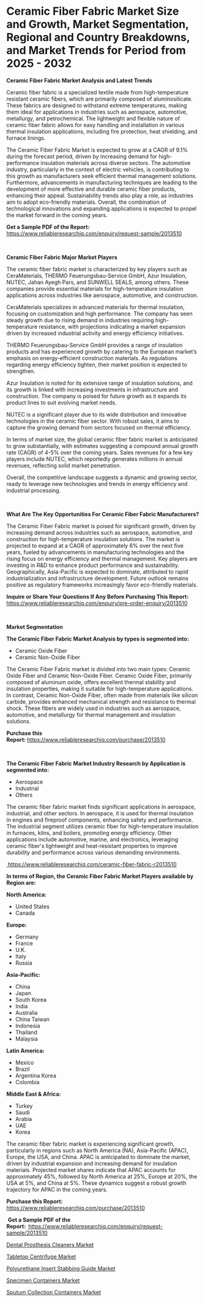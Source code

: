 <p><h1>Ceramic Fiber Fabric Market Size and Growth, Market Segmentation, Regional and Country Breakdowns, and Market Trends for Period from 2025 -  2032</h1></p><p><strong>Ceramic Fiber Fabric Market Analysis and Latest Trends</strong></p>
<p><p>Ceramic fiber fabric is a specialized textile made from high-temperature resistant ceramic fibers, which are primarily composed of aluminosilicate. These fabrics are designed to withstand extreme temperatures, making them ideal for applications in industries such as aerospace, automotive, metallurgy, and petrochemical. The lightweight and flexible nature of ceramic fiber fabric allows for easy handling and installation in various thermal insulation applications, including fire protection, heat shielding, and furnace linings.</p><p>The Ceramic Fiber Fabric Market is expected to grow at a CAGR of 9.1% during the forecast period, driven by increasing demand for high-performance insulation materials across diverse sectors. The automotive industry, particularly in the context of electric vehicles, is contributing to this growth as manufacturers seek efficient thermal management solutions. Furthermore, advancements in manufacturing techniques are leading to the development of more effective and durable ceramic fiber products, enhancing their appeal. Sustainability trends also play a role, as industries aim to adopt eco-friendly materials. Overall, the combination of technological innovations and expanding applications is expected to propel the market forward in the coming years.</p></p>
<p><strong>Get a Sample PDF of the Report:&nbsp;</strong> <a href="https://www.reliableresearchiq.com/enquiry/request-sample/2013510?utm_campaign=2174&utm_medium=2&utm_source=Github&utm_content=ia&utm_term=30012025&utm_id=ceramic-fiber-fabric">https://www.reliableresearchiq.com/enquiry/request-sample/2013510</a></p>
<p>&nbsp;</p>
<p><strong>Ceramic Fiber Fabric Major Market Players</strong></p>
<p><p>The ceramic fiber fabric market is characterized by key players such as CeraMaterials, THERMO Feuerungsbau-Service GmbH, Azur Insulation, NUTEC, Jahan Ayegh Pars, and SUNWELL SEALS, among others. These companies provide essential materials for high-temperature insulation applications across industries like aerospace, automotive, and construction.</p><p>CeraMaterials specializes in advanced materials for thermal insulation, focusing on customization and high performance. The company has seen steady growth due to rising demand in industries requiring high-temperature resistance, with projections indicating a market expansion driven by increased industrial activity and energy efficiency initiatives.</p><p>THERMO Feuerungsbau-Service GmbH provides a range of insulation products and has experienced growth by catering to the European market’s emphasis on energy-efficient construction materials. As regulations regarding energy efficiency tighten, their market position is expected to strengthen.</p><p>Azur Insulation is noted for its extensive range of insulation solutions, and its growth is linked with increasing investments in infrastructure and construction. The company is poised for future growth as it expands its product lines to suit evolving market needs.</p><p>NUTEC is a significant player due to its wide distribution and innovative technologies in the ceramic fiber sector. With robust sales, it aims to capture the growing demand from sectors focused on thermal efficiency.</p><p>In terms of market size, the global ceramic fiber fabric market is anticipated to grow substantially, with estimates suggesting a compound annual growth rate (CAGR) of 4-5% over the coming years. Sales revenues for a few key players include NUTEC, which reportedly generates millions in annual revenues, reflecting solid market penetration.</p><p>Overall, the competitive landscape suggests a dynamic and growing sector, ready to leverage new technologies and trends in energy efficiency and industrial processing.</p></p>
<p>&nbsp;</p>
<p><strong>What Are The Key Opportunities For Ceramic Fiber Fabric Manufacturers?</strong></p>
<p><p>The Ceramic Fiber Fabric market is poised for significant growth, driven by increasing demand across industries such as aerospace, automotive, and construction for high-temperature insulation solutions. The market is projected to expand at a CAGR of approximately 6% over the next five years, fueled by advancements in manufacturing technologies and the rising focus on energy efficiency and thermal management. Key players are investing in R&D to enhance product performance and sustainability. Geographically, Asia-Pacific is expected to dominate, attributed to rapid industrialization and infrastructure development. Future outlook remains positive as regulatory frameworks increasingly favor eco-friendly materials.</p></p>
<p><strong>Inquire or Share Your Questions If Any Before Purchasing This Report:</strong> <a href="https://www.reliableresearchiq.com/enquiry/pre-order-enquiry/2013510?utm_campaign=2174&utm_medium=2&utm_source=Github&utm_content=ia&utm_term=30012025&utm_id=ceramic-fiber-fabric">https://www.reliableresearchiq.com/enquiry/pre-order-enquiry/2013510</a></p>
<p>&nbsp;</p>
<p><strong>Market Segmentation</strong></p>
<p><strong>The Ceramic Fiber Fabric Market Analysis by types is segmented into:</strong></p>
<p><ul><li>Ceramic Oxide Fiber</li><li>Ceramic Non-Oxide Fiber</li></ul></p>
<p><p>The Ceramic Fiber Fabric market is divided into two main types: Ceramic Oxide Fiber and Ceramic Non-Oxide Fiber. Ceramic Oxide Fiber, primarily composed of aluminum oxide, offers excellent thermal stability and insulation properties, making it suitable for high-temperature applications. In contrast, Ceramic Non-Oxide Fiber, often made from materials like silicon carbide, provides enhanced mechanical strength and resistance to thermal shock. These fibers are widely used in industries such as aerospace, automotive, and metallurgy for thermal management and insulation solutions.</p></p>
<p><strong>Purchase this Report:&nbsp;</strong><a href="https://www.reliableresearchiq.com/purchase/2013510?utm_campaign=2174&utm_medium=2&utm_source=Github&utm_content=ia&utm_term=30012025&utm_id=ceramic-fiber-fabric">https://www.reliableresearchiq.com/purchase/2013510</a></p>
<p>&nbsp;</p>
<p><strong>The Ceramic Fiber Fabric Market Industry Research by Application is segmented into:</strong></p>
<p><ul><li>Aerospace</li><li>Industrial</li><li>Others</li></ul></p>
<p><p>The ceramic fiber fabric market finds significant applications in aerospace, industrial, and other sectors. In aerospace, it is used for thermal insulation in engines and fireproof components, enhancing safety and performance. The industrial segment utilizes ceramic fiber for high-temperature insulation in furnaces, kilns, and boilers, promoting energy efficiency. Other applications include automotive, marine, and electronics, leveraging ceramic fiber's lightweight and heat-resistant properties to improve durability and performance across various demanding environments.</p></p>
<p><a href="https://www.reliableresearchiq.com/ceramic-fiber-fabric-r2013510?utm_campaign=2174&utm_medium=2&utm_source=Github&utm_content=ia&utm_term=30012025&utm_id=ceramic-fiber-fabric">&nbsp;https://www.reliableresearchiq.com/ceramic-fiber-fabric-r2013510</a></p>
<p><strong>In terms of Region, the Ceramic Fiber Fabric Market Players available by Region are:</strong></p>
<p>
    <p> <strong> North America: </strong>
        <ul>
            <li>United States</li>
            <li>Canada</li>
        </ul>
        </p> 
    <p> <strong> Europe: </strong>
        <ul>
            <li>Germany</li>
            <li>France</li>
            <li>U.K.</li>
            <li>Italy</li>
            <li>Russia</li>
        </ul>
        </p> 
    <p> <strong> Asia-Pacific: </strong>
        <ul>
            <li>China</li>
            <li>Japan</li>
            <li>South Korea</li>
            <li>India</li>
            <li>Australia</li>
            <li>China Taiwan</li>
            <li>Indonesia</li>
            <li>Thailand</li>
            <li>Malaysia</li>
        </ul>
        </p> 
    <p> <strong> Latin America: </strong>
        <ul>
            <li>Mexico</li>
            <li>Brazil</li>
            <li>Argentina Korea</li>
            <li>Colombia</li>
        </ul>
        </p> 
    <p> <strong> Middle East & Africa: </strong>
        <ul>
            <li>Turkey</li>
            <li>Saudi</li>
            <li>Arabia</li>
            <li>UAE</li>
            <li>Korea</li>
        </ul>
    </p>
    </p>
<p><p>The ceramic fiber fabric market is experiencing significant growth, particularly in regions such as North America (NA), Asia-Pacific (APAC), Europe, the USA, and China. APAC is anticipated to dominate the market, driven by industrial expansion and increasing demand for insulation materials. Projected market shares indicate that APAC accounts for approximately 45%, followed by North America at 25%, Europe at 20%, the USA at 5%, and China at 5%. These dynamics suggest a robust growth trajectory for APAC in the coming years.</p></p>
<p><strong>Purchase this Report: </strong><a href="https://www.reliableresearchiq.com/purchase/2013510?utm_campaign=2174&utm_medium=2&utm_source=Github&utm_content=ia&utm_term=30012025&utm_id=ceramic-fiber-fabric">https://www.reliableresearchiq.com/purchase/2013510</a></p>
<p>&nbsp;<strong>Get a Sample PDF of the Report:&nbsp;&nbsp;</strong><a href="https://www.reliableresearchiq.com/enquiry/request-sample/2013510?utm_campaign=2174&utm_medium=2&utm_source=Github&utm_content=ia&utm_term=30012025&utm_id=ceramic-fiber-fabric">https://www.reliableresearchiq.com/enquiry/request-sample/2013510</a></p>
<p><strong></strong></p>
<p><p><a href="https://www.linkedin.com/pulse/unveiling-dental-prosthesis-cleaners-market-drivers-projected-t5v9c?utm_campaign=2174&utm_medium=2&utm_source=Github&utm_content=ia&utm_term=30012025&utm_id=ceramic-fiber-fabric">Dental Prosthesis Cleaners Market</a></p><p><a href="https://www.linkedin.com/pulse/value-segment-market-share-analysis-tabletop-centrifuge-1oi4e?utm_campaign=2174&utm_medium=2&utm_source=Github&utm_content=ia&utm_term=30012025&utm_id=ceramic-fiber-fabric">Tabletop Centrifuge Market</a></p><p><a href="https://www.linkedin.com/pulse/polyurethane-insert-stabbing-guide-market-analysis-aluhe?utm_campaign=2174&utm_medium=2&utm_source=Github&utm_content=ia&utm_term=30012025&utm_id=ceramic-fiber-fabric">Polyurethane Insert Stabbing Guide Market</a></p><p><a href="https://www.linkedin.com/pulse/specimen-containers-market-trends-report-industry-analysis-orrae?utm_campaign=2174&utm_medium=2&utm_source=Github&utm_content=ia&utm_term=30012025&utm_id=ceramic-fiber-fabric">Specimen Containers Market</a></p><p><a href="https://www.linkedin.com/pulse/sputum-collection-containers-market-segmentation-in-depth-zviqc?utm_campaign=2174&utm_medium=2&utm_source=Github&utm_content=ia&utm_term=30012025&utm_id=ceramic-fiber-fabric">Sputum Collection Containers Market</a></p></p>